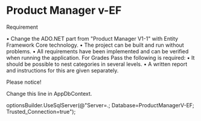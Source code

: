 # Product Manager v-EF

Requirement

•	Change the ADO.NET part from "Product Manager V1-1" with Entity Framework Core technology.
•	The project can be built and run without problems.
•	All requirements have been implemented and can be verified when running the application.
For Grades Pass the following is required:
•	It should be possible to nest categories in several levels.
•	A written report and instructions for this are given separately.

Please notice!

Change this line in AppDbContext.

optionsBuilder.UseSqlServer(@"Server=.; Database=ProductManagerV-EF; Trusted_Connection=true");